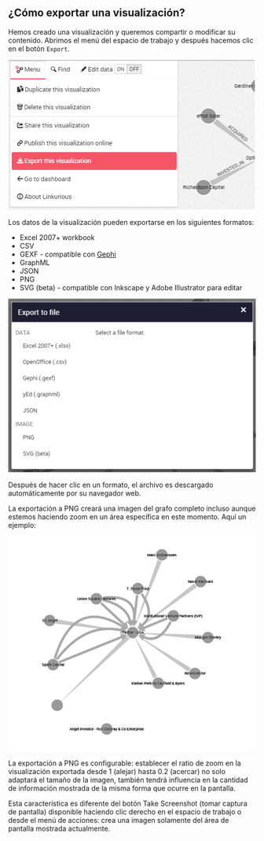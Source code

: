 ## ¿Cómo exportar una visualización?

Hemos creado una visualización y queremos compartir o modificar su contenido. Abrimos el menú del espacio de trabajo y después hacemos clic en el botón ```Export```.

![](../../en/manage/MenuExport.png)

Los datos de la visualización pueden exportarse en los siguientes formatos:

* Excel 2007+ workbook
* CSV
* GEXF - compatible con [Gephi](https://gephi.github.io/)
* GraphML
* JSON
* PNG
* SVG (beta) - compatible con Inkscape y Adobe Illustrator para editar

![](../../en/manage/Format.png)

Después de hacer clic en un formato, el archivo es descargado automáticamente por su navegador web.

La exportación a PNG creará una imagen del grafo completo incluso aunque estemos haciendo zoom en un área específica en este momento. Aquí un ejemplo:

![](../../en/manage/SS.png)

La exportación a PNG es configurable: establecer el ratio de zoom en la visualización exportada desde 1 (alejar) hasta 0.2 (acercar) no solo adaptará el tamaño de la imagen, también tendrá influencia en la cantidad de información mostrada de la misma forma que ocurre en la pantalla.

<div class="alert alert-info">
    Esta característica es diferente del botón Take Screenshot (tomar captura de pantalla) disponible haciendo clic derecho en el espacio de trabajo o desde el menú de acciones: crea una imagen solamente del área de pantalla mostrada actualmente.
</div>